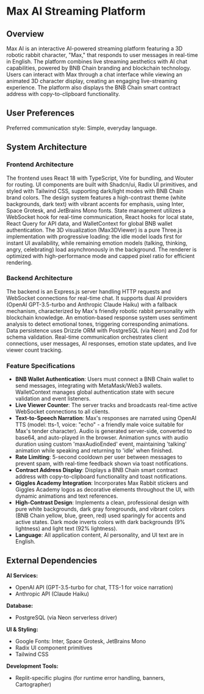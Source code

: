 # Max AI Streaming Platform

## Overview
Max AI is an interactive AI-powered streaming platform featuring a 3D robotic rabbit character, "Max," that responds to user messages in real-time in English. The platform combines live streaming aesthetics with AI chat capabilities, powered by BNB Chain branding and blockchain technology. Users can interact with Max through a chat interface while viewing an animated 3D character display, creating an engaging live-streaming experience. The platform also displays the BNB Chain smart contract address with copy-to-clipboard functionality.

## User Preferences
Preferred communication style: Simple, everyday language.

## System Architecture

### Frontend Architecture
The frontend uses React 18 with TypeScript, Vite for bundling, and Wouter for routing. UI components are built with Shadcn/ui, Radix UI primitives, and styled with Tailwind CSS, supporting dark/light modes with BNB Chain brand colors. The design system features a high-contrast theme (white backgrounds, dark text) with vibrant accents for emphasis, using Inter, Space Grotesk, and JetBrains Mono fonts. State management utilizes a WebSocket hook for real-time communication, React hooks for local state, React Query for API data, and WalletContext for global BNB wallet authentication. The 3D visualization (Max3DViewer) is a pure Three.js implementation with progressive loading: the idle model loads first for instant UI availability, while remaining emotion models (talking, thinking, angry, celebrating) load asynchronously in the background. The renderer is optimized with high-performance mode and capped pixel ratio for efficient rendering.

### Backend Architecture
The backend is an Express.js server handling HTTP requests and WebSocket connections for real-time chat. It supports dual AI providers (OpenAI GPT-3.5-turbo and Anthropic Claude Haiku) with a fallback mechanism, characterized by Max's friendly robotic rabbit personality with blockchain knowledge. An emotion-based response system uses sentiment analysis to detect emotional tones, triggering corresponding animations. Data persistence uses Drizzle ORM with PostgreSQL (via Neon) and Zod for schema validation. Real-time communication orchestrates client connections, user messages, AI responses, emotion state updates, and live viewer count tracking.

### Feature Specifications
- **BNB Wallet Authentication**: Users must connect a BNB Chain wallet to send messages, integrating with MetaMask/Web3 wallets. WalletContext manages global authentication state with secure validation and event listeners.
- **Live Viewer Counter**: The server tracks and broadcasts real-time active WebSocket connections to all clients.
- **Text-to-Speech Narration**: Max's responses are narrated using OpenAI TTS (model: tts-1, voice: "echo" - a friendly male voice suitable for Max's tender character). Audio is generated server-side, converted to base64, and auto-played in the browser. Animation syncs with audio duration using custom 'maxAudioEnded' event, maintaining 'talking' animation while speaking and returning to 'idle' when finished.
- **Rate Limiting**: 5-second cooldown per user between messages to prevent spam, with real-time feedback shown via toast notifications.
- **Contract Address Display**: Displays a BNB Chain smart contract address with copy-to-clipboard functionality and toast notifications.
- **Giggles Academy Integration**: Incorporates Max Rabbit stickers and Giggles Academy logos as decorative elements throughout the UI, with dynamic animations and text references.
- **High-Contrast Design**: Implements a clean, professional design with pure white backgrounds, dark gray foregrounds, and vibrant colors (BNB Chain yellow, blue, green, red) used sparingly for accents and active states. Dark mode inverts colors with dark backgrounds (9% lightness) and light text (92% lightness).
- **Language**: All application content, AI personality, and UI text are in English.

## External Dependencies

**AI Services:**
- OpenAI API (GPT-3.5-turbo for chat, TTS-1 for voice narration)
- Anthropic API (Claude Haiku)

**Database:**
- PostgreSQL (via Neon serverless driver)

**UI & Styling:**
- Google Fonts: Inter, Space Grotesk, JetBrains Mono
- Radix UI component primitives
- Tailwind CSS

**Development Tools:**
- Replit-specific plugins (for runtime error handling, banners, Cartographer)